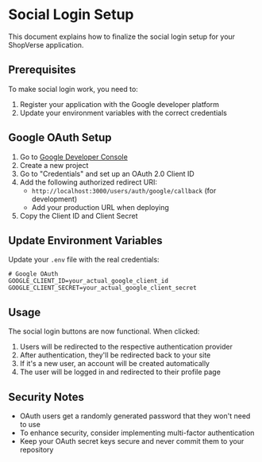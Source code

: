 # Social Login Setup

This document explains how to finalize the social login setup for your ShopVerse application.

## Prerequisites

To make social login work, you need to:

1. Register your application with the Google developer platform
2. Update your environment variables with the correct credentials

## Google OAuth Setup

1. Go to [Google Developer Console](https://console.developers.google.com/)
2. Create a new project
3. Go to "Credentials" and set up an OAuth 2.0 Client ID
4. Add the following authorized redirect URI:
   - `http://localhost:3000/users/auth/google/callback` (for development)
   - Add your production URL when deploying
5. Copy the Client ID and Client Secret



## Update Environment Variables

Update your `.env` file with the real credentials:

```
# Google OAuth
GOOGLE_CLIENT_ID=your_actual_google_client_id
GOOGLE_CLIENT_SECRET=your_actual_google_client_secret
```

## Usage

The social login buttons are now functional. When clicked:

1. Users will be redirected to the respective authentication provider
2. After authentication, they'll be redirected back to your site
3. If it's a new user, an account will be created automatically
4. The user will be logged in and redirected to their profile page

## Security Notes

- OAuth users get a randomly generated password that they won't need to use
- To enhance security, consider implementing multi-factor authentication
- Keep your OAuth secret keys secure and never commit them to your repository
